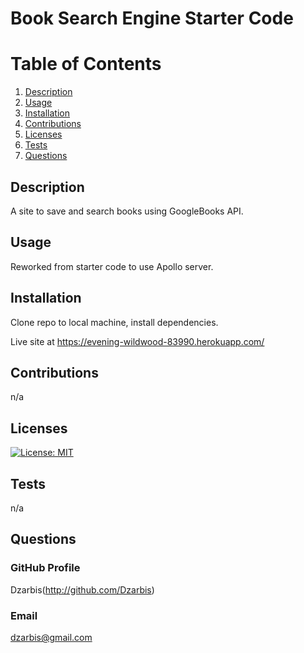 # Book Search Engine Starter Code

# Table of Contents
1) [Description](#Description)
2) [Usage](#Usage)
3) [Installation](#Installation)
4) [Contributions](#Contributions)
5) [Licenses](#Licenses)
6) [Tests](#Tests)
7) [Questions](#Questions)

## Description
A site to save and search books using GoogleBooks API.

## Usage
Reworked from starter code to use Apollo server.

## Installation
Clone repo to local machine, install dependencies.

Live site at https://evening-wildwood-83990.herokuapp.com/

## Contributions
n/a

## Licenses
[![License: MIT](https://img.shields.io/badge/License-MIT-blue.svg)](https://opensource.org/licenses/MIT)

## Tests
n/a

## Questions

### GitHub Profile
Dzarbis(http://github.com/Dzarbis)

### Email
dzarbis@gmail.com
